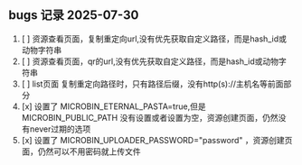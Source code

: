 ## bugs 记录 2025-07-30
1. [ ] 资源查看页面，复制重定向url,没有优先获取自定义路径，而是hash_id或动物字符串
2. [ ] 资源查看页面，qr的url,没有优先获取自定义路径，而是hash_id或动物字符串
3. [ ] list页面 复制重定向路径时，只有路径后缀，没有http(s)://主机名等前面部分
4. [x] 设置了 MICROBIN_ETERNAL_PASTA=true,但是 MICROBIN_PUBLIC_PATH 没有设置或者设置为空，资源创建页面，仍然没有never过期的选项
5. [x] 设置了 MICROBIN_UPLOADER_PASSWORD="password" ，资源创建页面，仍然可以不用密码就上传文件
